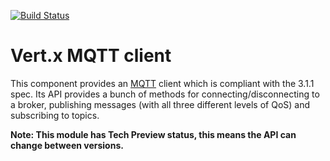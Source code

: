 [![Build Status](https://vertx.ci.cloudbees.com/buildStatus/icon?job=vert.x3-mqtt-client)](https://vertx.ci.cloudbees.com/view/vert.x-3/job/vert.x3-mqtt-client/)

# Vert.x MQTT client

This component provides an [MQTT](http://mqtt.org/) client which is compliant with the 3.1.1 spec. Its API provides a bunch of methods for connecting/disconnecting to a broker, publishing messages (with all three different levels of QoS) and subscribing to topics.

**Note: This module has Tech Preview status, this means the API can change between versions.**
